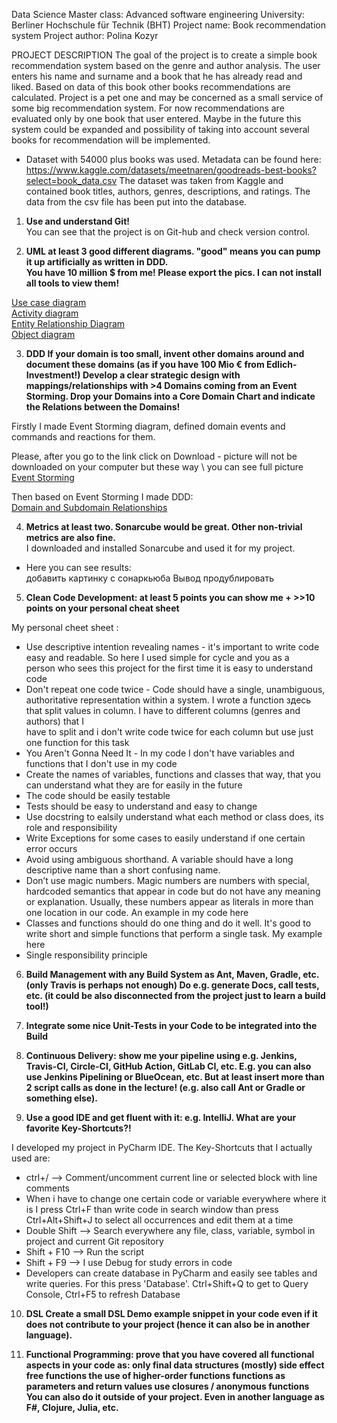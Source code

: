 Data Science Master class: Advanced software engineering
University: Berliner Hochschule für Technik (BHT)
Project name: Book recommendation system
Project author: Polina Kozyr


PROJECT DESCRIPTION
The goal of the project is to create a simple book recommendation system based on the genre and author analysis. The user enters his name and surname and a book that he has already read and liked. Based on data of this book other books recommendations are calculated. Project is a pet one and may be concerned as a small service of some big recommendation system. For now recommendations are evaluated only by one book that user entered. Maybe in the future this system could be expanded and possibility of taking into account several books for recommendation will be implemented. 

* Dataset with 54000 plus books was used.
Metadata can be found here:
https://www.kaggle.com/datasets/meetnaren/goodreads-best-books?select=book_data.csv
The dataset was taken from Kaggle and contained book titles, authors, genres, descriptions, and ratings. The data from the csv file has been put into the database.

1. **Use and understand Git!**<br />
You can see that the project is on Git-hub and check version control.

2. **UML at least 3 good different diagrams. "good" means you can pump it up artificially as written in DDD. \
You have 10 million $ from me! Please export the pics. I can not install all tools to view them!**<br />

[Use case diagram](https://github.com/polinatrump/book_recommendation/blob/master/Use_case_diagram.svg)<br />
[Activity diagram](https://github.com/polinatrump/book_recommendation/blob/master/Activity_diagram.svg)<br />
[Entity Relationship Diagram](https://github.com/polinatrump/book_recommendation/blob/master/Entity%20Relationship%20Diagram.jpg)<br />
[Object diagram](https://github.com/polinatrump/book_recommendation/blob/master/Object%20Diagram.jpg)

3. **DDD If your domain is too small, invent other domains around and document these domains (as if you have 100 Mio € from Edlich-Investment!) Develop a clear strategic design with mappings/relationships with >4 Domains coming from an Event Storming. Drop your Domains into a Core Domain Chart and indicate the Relations between the Domains!**<br />

Firstly I made Event Storming diagram, defined domain events and commands and reactions for them.

Please, after you go to the link click on Download - picture will not be downloaded on your computer but these way \ 
you can see full picture <br />
[Event Storming](https://github.com/polinatrump/book_recommendation/blob/master/EventStorming.jpg)<br />

Then based on Event Storming I made DDD:<br />
[Domain and Subdomain Relationships](https://github.com/polinatrump/book_recommendation/blob/master/DDD.jpg)<br />

4. **Metrics at least two. Sonarcube would be great. Other non-trivial metrics are also fine.**<br />
 I downloaded and installed Sonarcube and used it for my project.<br />
* Here you can see results:  <br />
добавить картинку с сонаркьюба
Вывод продублировать

5. **Clean Code Development: at least 5 points you can show me + >>10 points on your personal cheat sheet**

My personal cheet sheet :

* Use descriptive intention revealing names - it's important to write code easy and readable. So here I used simple for cycle and you as a \
person who sees this project for the first time it is easy to understand code
* Don't repeat one code twice - Code should have a single, unambiguous, authoritative representation within a system. 
I wrote a function здесь that split values in column. I have to different columns (genres and authors) that I \
have to split and i don't write code twice for each column but use just one function for this task
* You Aren't Gonna Need It - In my code I don't have variables and functions that I don't use in my code
* Create the names of variables, functions and classes that way, that you can understand what they are for easily in the future
* The code should be easily testable
* Tests should be easy to understand and easy to change
* Use docstring to ealsily understand what each method or class does, its role and responsibility 
* Write Exceptions for some cases to easily understand if one certain error occurs 
* Avoid using ambiguous shorthand. A variable should have a long descriptive name than a short confusing name.
* Don’t use magic numbers. Magic numbers are numbers with special, hardcoded semantics that appear in code but do not have any meaning or explanation. Usually, these numbers appear as literals in more than one location in our code. An example in my code here
* Classes and functions should do one thing and do it well. It's good to write short and simple functions that perform a single task. My example here
* Single responsibility principle 

6. **Build Management with any Build System as Ant, Maven, Gradle, etc. (only Travis is perhaps not enough) Do e.g. generate Docs, call tests, etc. (it could be also disconnected from the project just to learn a build tool!)**

7. **Integrate some nice Unit-Tests in your Code to be integrated into the Build**

8. **Continuous Delivery: show me your pipeline using e.g. Jenkins, Travis-CI, Circle-CI, GitHub Action, GitLab CI, etc. E.g. you can also use Jenkins Pipelining or BlueOcean, etc. But at least insert more than 2 script calls as done in the lecture! (e.g. also call Ant or Gradle or something else).**

9. **Use a good IDE and get fluent with it: e.g. IntelliJ. What are your favorite Key-Shortcuts?!**

I developed my project in PyCharm IDE. The Key-Shortcuts that I actually used are:
* ctrl+/ --> Comment/uncomment current line or selected block with line comments
* When i have to change one certain code or variable everywhere where it is I press Ctrl+F than write code in search window than press Ctrl+Alt+Shift+J to select all occurrences and edit them at a time
* Double Shift --> Search everywhere any file, class, variable, symbol in project and current Git repository
* Shift + F10 --> Run the script
* Shift + F9 --> I use Debug for study errors in code
* Developers can create database in PyCharm and easily see tables and write queries. For this press 'Database'. Ctrl+Shift+Q to get to Query Console, Ctrl+F5 to refresh Database

10. **DSL Create a small DSL Demo example snippet in your code even if it does not contribute to your project (hence it can also be in another language).**

11. **Functional Programming: prove that you have covered all functional aspects in your code as:
only final data structures
(mostly) side effect free functions
the use of higher-order functions
functions as parameters and return values
use closures / anonymous functions
You can also do it outside of your project. Even in another language as F#, Clojure, Julia, etc.**